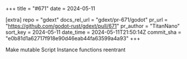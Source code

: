 +++
title = "#671"
date = 2024-05-11

[extra]
repo = "gdext"
docs_rel_url = "gdext/pr-671/godot"
pr_url = "https://github.com/godot-rust/gdext/pull/671"
pr_author = "TitanNano"
sort_key = 2024-05-11
date_time = 2024-05-11T21:50:14Z
commit_sha = "e0b81d1a62717f918e90d46eab44fa63599a4a93"
+++

Make mutable Script Instance functions reentrant
